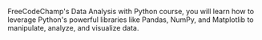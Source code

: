 FreeCodeChamp's Data Analysis with Python course, you will learn how to leverage Python's powerful libraries like Pandas, NumPy, and Matplotlib to manipulate, analyze, and visualize data.
